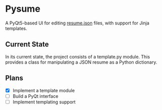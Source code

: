 # Pysume
A PyQt5-based UI for editing [resume.json](https://jsonresume.org/) files, 
with support for Jinja templates. 

## Current State
In its current state, the project consists of a template.py module. This 
provides a class for manipulating a JSON resume as a Python dictionary. 

## Plans
* [x] Implement a template module
* [ ] Build a PyQt interface
* [ ] Implement templating support